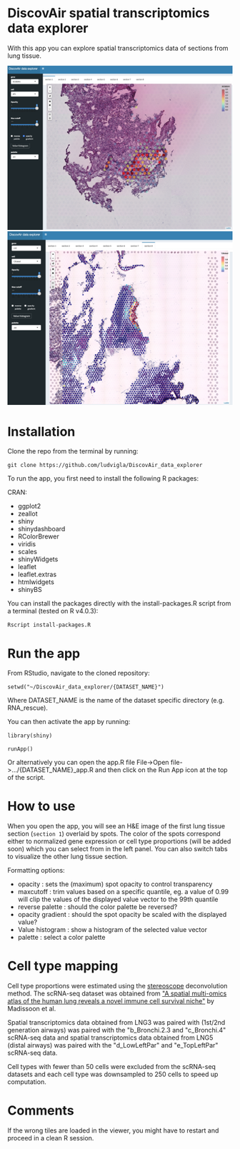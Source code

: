 # DiscovAir spatial transcriptomics data explorer
With this app you can explore spatial transcriptomics data of sections from lung tissue.

![](app1.png)
![](app2.png)

# Installation
Clone the repo from the terminal by running:

```
git clone https://github.com/ludvigla/DiscovAir_data_explorer
```

To run the app, you first need to install the following R packages:

CRAN:
- ggplot2
- zeallot
- shiny
- shinydashboard
- RColorBrewer
- viridis
- scales
- shinyWidgets
- leaflet
- leaflet.extras
- htmlwidgets
- shinyBS

You can install the packages directly with the install-packages.R script from a terminal (tested on R v4.0.3):

```
Rscript install-packages.R
```

# Run the app
From RStudio, navigate to the cloned repository:

```
setwd("~/DiscovAir_data_explorer/{DATASET_NAME}")
```

Where DATASET_NAME is the name of the dataset specific directory (e.g. RNA_rescue).

You can then activate the app by running:

```
library(shiny)
```

```
runApp()
```

Or alternatively you can open the app.R file File->Open file->.../{DATASET_NAME}_app.R and then click on the Run App icon at the top of the script.

# How to use
When you open the app, you will see an H&E image of the first lung tissue section (`section 1`) overlaid by spots. The color of the spots correspond either to normalized gene expression or cell type proportions (will be added soon) which you can select from in the left panel. You can also switch tabs to visualize the other lung tissue section. 

Formatting options:
  * opacity : sets the (maximum) spot opacity to control transparency
  * maxcutoff : trim values based on a specific quantile, eg. a value of 0.99 will clip the values of the displayed value vector to the 99th quantile
  * reverse palette : should the color palette be reversed?
  * opacity gradient : should the spot opacity be scaled with the displayed value?
  * Value histogram : show a histogram of the selected value vector
  * palette : select a color palette

# Cell type mapping

Cell type proportions were estimated using the [stereoscope](https://github.com/almaan/stereoscope) deconvolution method. The scRNA-seq dataset was obtained 
from ["A spatial multi-omics atlas of the human lung reveals a novel immune cell survival niche"](https://doi.org/10.1101/2021.11.26.470108) by Madissoon et al. 

Spatial transcriptomics data obtained from LNG3 was paired with (1st/2nd generation airways) was paired with the "b_Bronchi.2.3 and "c_Bronchi.4" scRNA-seq data
and spatial transcriptomics data obtained from LNG5 (distal airways) was paired with the "d_LowLeftPar" and "e_TopLeftPar" scRNA-seq data.

Cell types with fewer than 50 cells were excluded from the scRNA-seq datasets and each cell type was downsampled to 250 cells to speed up computation. 

# Comments

If the wrong tiles are loaded in the viewer, you might have to restart and proceed in a clean R session. 
